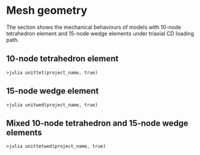 # Mesh geometry

The section shows the mechanical behaviours of models with 10-node tetrahedron element and 15-node wedge elements under triaxial CD loading path. 

## 10-node tetrahedron element

```@julia
>julia unittet(project_name, true)
```

## 15-node wedge element

```@julia
>julia unitwed(project_name, true)
```

## Mixed 10-node tetrahedron and 15-node wedge elements

```@julia
>julia unittetwed(project_name, true)
```
